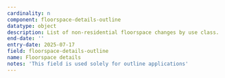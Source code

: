 ```yaml
---
cardinality: n
component: floorspace-details-outline
datatype: object
description: List of non-residential floorspace changes by use class.
end-date: ''
entry-date: 2025-07-17
field: floorspace-details-outline
name: Floorspace details
notes: 'This field is used solely for outline applications'
---
```

